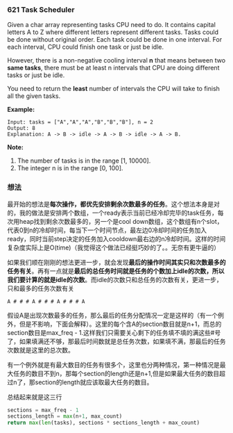 ### 621 Task Scheduler

Given a char array representing tasks CPU need to do. It contains capital letters A to Z where different letters represent different tasks. Tasks could be done without original order. Each task could be done in one interval. For each interval, CPU could finish one task or just be idle.

However, there is a non-negative cooling interval **n** that means between two **same tasks**, there must be at least n intervals that CPU are doing different tasks or just be idle.

You need to return the **least** number of intervals the CPU will take to finish all the given tasks.

**Example:**

```
Input: tasks = ["A","A","A","B","B","B"], n = 2
Output: 8
Explanation: A -> B -> idle -> A -> B -> idle -> A -> B. 
```

**Note:**

1. The number of tasks is in the range [1, 10000].
2. The integer n is in the range [0, 100].

### 想法

最开始的想法是**每次操作，都优先安排剩余次数最多的任务**。这个想法本身是对的，我的做法是安排两个数组，一个ready表示当前已经冷却完毕的task任务，每次用heap找到剩余次数最多的，另一个是cool down数组，这个数组有n个slot，代表0到n的冷却时间，每当下一个时间节点，最左边0冷却时间的任务加入ready，同时当前step决定的任务加入cooldown最右边的n冷却时间。这样的时间复杂度实际上是O(time)（我觉得这个做法已经挺巧妙的了。。无奈有更牛逼的）

如果我们顺在刚刚的想法更进一步，就会发现**最后的操作时间其实只和次数最多的任务有关**。再有一点就是**最后的总任务时间就是任务的个数加上idle的次数，所以我们要计算的就是idle的次数**。而idle的次数只和总任务的次数有关，更进一步，只和最多的任务次数有关

```
A # # # A # # # A # # # A
```

假设A是出现次数最多的任务，那么最后的任务分配情况一定是这样的（有一个例外，但是不影响，下面会解释）。这里的每个含A的section数目就是n+1，而总的section数目是max_freq - 1.这样我们只需要关心剩下的任务填不填的满这些#号了，如果填满还不够，那最后时间数就是总任务次数，如果填不满，那最后的任务次数就是这里的总次数。

有一个例外就是有最大数目的任务有很多个，这里也分两种情况，第一种情况是最大任务的数目不到n，那每个section的length还是n+1,但是如果最大任务的数目超过n了，那section的length就应该取最大任务的数目。

总结起来就是这三行

```python
sections = max_freq - 1
sections_length = max(n+1, max_count)
return max(len(tasks), sections * sections_length + max_count)
```

